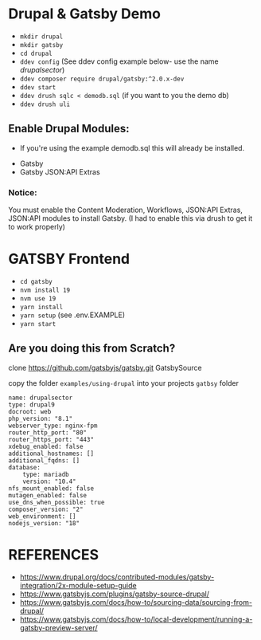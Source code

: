 # Drupal & Gatsby Demo
- `mkdir drupal`
- `mkdir gatsby`
- `cd drupal`
- `ddev config` (See ddev config example below- use the name *drupalsector*)
- `ddev composer require drupal/gatsby:^2.0.x-dev`
- `ddev start`
- `ddev drush sqlc < demodb.sql` (if you want to you the demo db)
- `ddev drush uli`

## Enable Drupal Modules:
- If you're using the example demodb.sql this will already be installed.
* Gatsby
* Gatsby JSON:API Extras

### Notice:
  You must enable the Content Moderation, Workflows, JSON:API Extras, JSON:API modules to install Gatsby.
  (I had to enable this via drush to get it to work properly)

# GATSBY Frontend
- `cd gatsby`
- `nvm install 19`
- `nvm use 19`
- `yarn install`
- `yarn setup` (see .env.EXAMPLE)
- `yarn start`

## Are you doing this from Scratch?

clone https://github.com/gatsbyjs/gatsby.git GatsbySource

copy the folder `examples/using-drupal` into your projects `gatbsy` folder

```
name: drupalsector
type: drupal9
docroot: web
php_version: "8.1"
webserver_type: nginx-fpm
router_http_port: "80"
router_https_port: "443"
xdebug_enabled: false
additional_hostnames: []
additional_fqdns: []
database:
    type: mariadb
    version: "10.4"
nfs_mount_enabled: false
mutagen_enabled: false
use_dns_when_possible: true
composer_version: "2"
web_environment: []
nodejs_version: "18"
````

# REFERENCES
* https://www.drupal.org/docs/contributed-modules/gatsby-integration/2x-module-setup-guide
* https://www.gatsbyjs.com/plugins/gatsby-source-drupal/
* https://www.gatsbyjs.com/docs/how-to/sourcing-data/sourcing-from-drupal/
* https://www.gatsbyjs.com/docs/how-to/local-development/running-a-gatsby-preview-server/
